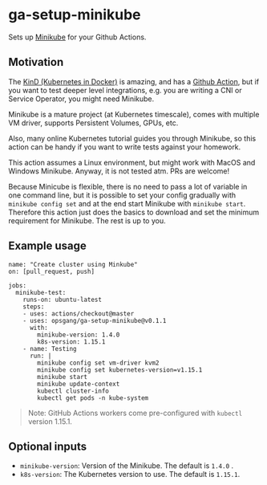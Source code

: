 # ga-setup-minikube

Sets up [Minikube](https://minikube.sigs.k8s.io) for your Github Actions.

## Motivation

The [KinD (Kubernetes in Docker)](https://kind.sigs.k8s.io/) is amazing, and has a [Github Action](https://github.com/engineerd/setup-kind),
but if you want to test deeper level integrations, e.g. you are writing a CNI or
Service Operator, you might need Minikube.

Minikube is a mature project (at Kubernetes timescale), comes with multiple VM driver, supports
Persistent Volumes, GPUs, etc.

Also, many online Kubernetes tutorial guides you through Minikube, so this action can be
handy if you want to write tests against your homework.

This action assumes a Linux environment, but might work with MacOS and Windows Minikube.
Anyway, it is not tested atm. PRs are welcome!

Because Minicube is flexible, there is no need to pass a lot of variable in one command line,
but it is possible to set your config gradually with `minikube config set` and at the end
start Minikube with `minikube start`. Therefore this action just does the basics to download
and set the minimum requirement for Minikube. The rest is up to you.

## Example usage

```
name: "Create cluster using Minkube"
on: [pull_request, push]

jobs:
  minikube-test:
    runs-on: ubuntu-latest
    steps:
    - uses: actions/checkout@master
    - uses: opsgang/ga-setup-minikube@v0.1.1
      with:
        minikube-version: 1.4.0
        k8s-version: 1.15.1
    - name: Testing
      run: |
        minikube config set vm-driver kvm2
        minikube config set kubernetes-version=v1.15.1
        minikube start
        minikube update-context
        kubectl cluster-info
        kubectl get pods -n kube-system
```

> Note: GitHub Actions workers come pre-configured with `kubectl` version 1.15.1.

## Optional inputs

* `minikube-version`: Version of the Minikube. The default is `1.4.0` .
* `k8s-version`: The Kubernetes version to use. The default is `1.15.1`. 
